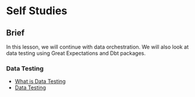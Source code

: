 # Self Studies

## Brief

In this lesson, we will continue with data orchestration. We will also look at data testing using Great Expectations and Dbt packages.

### Data Testing

- [What is Data Testing](https://www.montecarlodata.com/blog-data-testing-vs-data-quality-monitoring-vs-data-observability-whats-right-for-your-team/)
- [Data Testing](https://www.getdbt.com/analytics-engineering/transformation/data-testing)
